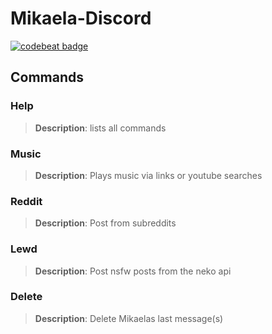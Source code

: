 # Mikaela-Discord
[![codebeat badge](https://codebeat.co/badges/4665d3e2-c538-4a04-b0b3-f0b0c0a0b55e)](https://codebeat.co/projects/github-com-lil-kira-mikaelabot-master)

## Commands

### Help
>**Description**: lists all commands
 
### Music
>**Description**: Plays music via links or youtube searches

### Reddit
>**Description**: Post from subreddits

### Lewd
>**Description**: Post nsfw posts from the neko api

### Delete  
> **Description**: Delete Mikaelas last message(s)

